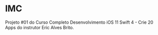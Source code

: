 # IMC

Projeto #01 do Curso Completo Desenvolvimento iOS 11 Swift 4 - Crie 20 Apps do instrutor Eric Alves Brito.
